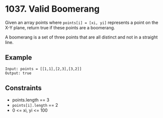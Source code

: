 # 1037. Valid Boomerang

Given an array points where `points[i] = [xi, yi]` represents a point on the X-Y plane, return true if these points are a boomerang.

A boomerang is a set of three points that are all distinct and not in a straight line.

## Example

```
Input: points = [[1,1],[2,3],[3,2]]
Output: true

```

## Constraints

- points.length == 3
- `points[i].length` == 2
- 0 <= xi, yi <= 100